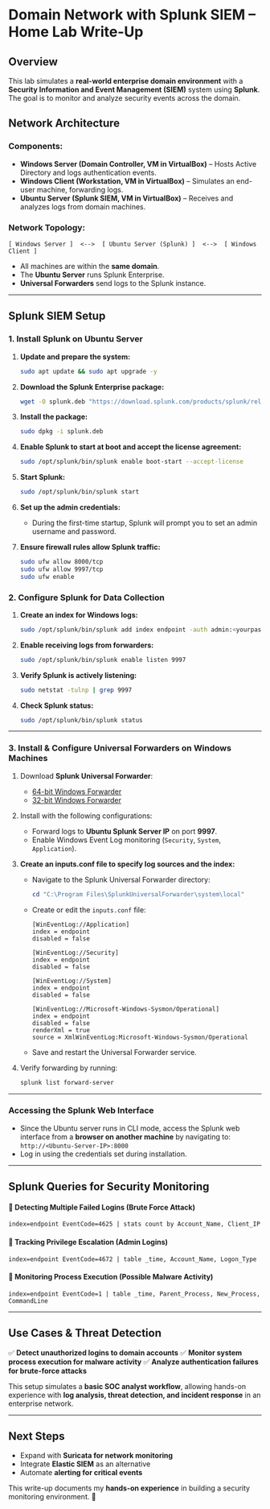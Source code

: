 # Domain Network with Splunk SIEM – Home Lab Write-Up

## **Overview**
This lab simulates a **real-world enterprise domain environment** with a **Security Information and Event Management (SIEM)** system using **Splunk**. The goal is to monitor and analyze security events across the domain.

## **Network Architecture**
### **Components:**
- **Windows Server (Domain Controller, VM in VirtualBox)** – Hosts Active Directory and logs authentication events.
- **Windows Client (Workstation, VM in VirtualBox)** – Simulates an end-user machine, forwarding logs.
- **Ubuntu Server (Splunk SIEM, VM in VirtualBox)** – Receives and analyzes logs from domain machines.

### **Network Topology:**
```
[ Windows Server ]  <-->  [ Ubuntu Server (Splunk) ]  <-->  [ Windows Client ]
```
- All machines are within the **same domain**.
- The **Ubuntu Server** runs Splunk Enterprise.
- **Universal Forwarders** send logs to the Splunk instance.

---

## **Splunk SIEM Setup**
### **1. Install Splunk on Ubuntu Server**
1. **Update and prepare the system:**
   ```bash
   sudo apt update && sudo apt upgrade -y
   ```
2. **Download the Splunk Enterprise package:**
   ```bash
   wget -O splunk.deb "https://download.splunk.com/products/splunk/releases/latest/linux/splunk-latest-linux-2.6-amd64.deb"
   ```
3. **Install the package:**
   ```bash
   sudo dpkg -i splunk.deb
   ```
4. **Enable Splunk to start at boot and accept the license agreement:**
   ```bash
   sudo /opt/splunk/bin/splunk enable boot-start --accept-license
   ```
5. **Start Splunk:**
   ```bash
   sudo /opt/splunk/bin/splunk start
   ```
6. **Set up the admin credentials:**
   - During the first-time startup, Splunk will prompt you to set an admin username and password.

7. **Ensure firewall rules allow Splunk traffic:**
   ```bash
   sudo ufw allow 8000/tcp
   sudo ufw allow 9997/tcp
   sudo ufw enable
   ```

### **2. Configure Splunk for Data Collection**
1. **Create an index for Windows logs:**
   ```bash
   sudo /opt/splunk/bin/splunk add index endpoint -auth admin:<yourpassword>
   ```
2. **Enable receiving logs from forwarders:**
   ```bash
   sudo /opt/splunk/bin/splunk enable listen 9997
   ```
3. **Verify Splunk is actively listening:**
   ```bash
   sudo netstat -tulnp | grep 9997
   ```
4. **Check Splunk status:**
   ```bash
   sudo /opt/splunk/bin/splunk status
   ```

---

### **3. Install & Configure Universal Forwarders on Windows Machines**
1. Download **Splunk Universal Forwarder**:
   - [64-bit Windows Forwarder](https://download.splunk.com/products/universalforwarder/releases/latest/windows/splunkforwarder-*-x64-release.msi)
   - [32-bit Windows Forwarder](https://download.splunk.com/products/universalforwarder/releases/latest/windows/splunkforwarder-*-x86-release.msi)
2. Install with the following configurations:
   - Forward logs to **Ubuntu Splunk Server IP** on port **9997**.
   - Enable Windows Event Log monitoring (`Security`, `System`, `Application`).
3. **Create an inputs.conf file to specify log sources and the index:**
   - Navigate to the Splunk Universal Forwarder directory:
     ```powershell
     cd "C:\Program Files\SplunkUniversalForwarder\system\local"
     ```
   - Create or edit the `inputs.conf` file:
     ```plaintext
     [WinEventLog://Application]
     index = endpoint
     disabled = false
     
     [WinEventLog://Security]
     index = endpoint
     disabled = false
     
     [WinEventLog://System]
     index = endpoint
     disabled = false
     
     [WinEventLog://Microsoft-Windows-Sysmon/Operational]
     index = endpoint
     disabled = false
     renderXml = true
     source = XmlWinEventLog:Microsoft-Windows-Sysmon/Operational
     ```
   - Save and restart the Universal Forwarder service.

4. Verify forwarding by running:
   ```powershell
   splunk list forward-server
   ```

---

### **Accessing the Splunk Web Interface**
- Since the Ubuntu server runs in CLI mode, access the Splunk web interface from a **browser on another machine** by navigating to:
  `http://<Ubuntu-Server-IP>:8000`
- Log in using the credentials set during installation.

---

## **Splunk Queries for Security Monitoring**
#### 🔹 **Detecting Multiple Failed Logins (Brute Force Attack)**
   ```spl
   index=endpoint EventCode=4625 | stats count by Account_Name, Client_IP
   ```
#### 🔹 **Tracking Privilege Escalation (Admin Logins)**
   ```spl
   index=endpoint EventCode=4672 | table _time, Account_Name, Logon_Type
   ```
#### 🔹 **Monitoring Process Execution (Possible Malware Activity)**
   ```spl
   index=endpoint EventCode=1 | table _time, Parent_Process, New_Process, CommandLine
   ```

---

## **Use Cases & Threat Detection**
✅ **Detect unauthorized logins to domain accounts**
✅ **Monitor system process execution for malware activity**
✅ **Analyze authentication failures for brute-force attacks**

This setup simulates a **basic SOC analyst workflow**, allowing hands-on experience with **log analysis, threat detection, and incident response** in an enterprise network.

---

## **Next Steps**
- Expand with **Suricata for network monitoring**
- Integrate **Elastic SIEM** as an alternative
- Automate **alerting for critical events**

This write-up documents my **hands-on experience** in building a security monitoring environment. 🚀

